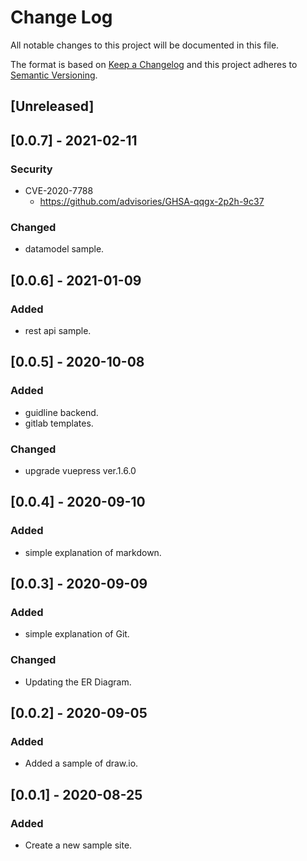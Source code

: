 # Change Log
All notable changes to this project will be documented in this file.

The format is based on [Keep a Changelog](https://keepachangelog.com/ja/1.0.0/)
and this project adheres to [Semantic Versioning](https://semver.org).

## [Unreleased]

## [0.0.7] - 2021-02-11
### Security
- CVE-2020-7788
    - <https://github.com/advisories/GHSA-qqgx-2p2h-9c37>

### Changed
- datamodel sample.

## [0.0.6] - 2021-01-09
### Added
- rest api sample.

## [0.0.5] - 2020-10-08
### Added
- guidline backend.
- gitlab templates.

### Changed
- upgrade vuepress ver.1.6.0

## [0.0.4] - 2020-09-10
### Added
- simple explanation of markdown.

## [0.0.3] - 2020-09-09
### Added
- simple explanation of Git.

### Changed
- Updating the ER Diagram.

## [0.0.2] - 2020-09-05
### Added
- Added a sample of draw.io.

## [0.0.1] - 2020-08-25
### Added
- Create a new sample site.
